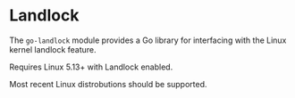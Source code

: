 # Landlock

The `go-landlock` module provides a Go library for interfacing with the Linux kernel landlock feature.

Requires Linux 5.13+ with Landlock enabled.

Most recent Linux distrobutions should be supported.

